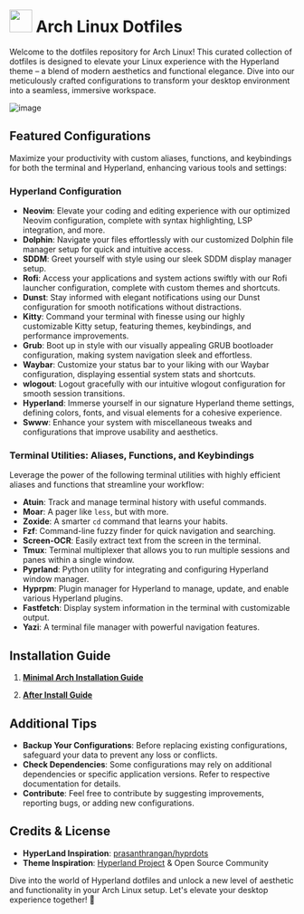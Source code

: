 <h1>
<img src="https://github.com/abhidahal/dot-arch/assets/87414003/278bac63-c453-4ff2-9087-b8dfaf8bb7f0"  height="40px"/> Arch Linux Dotfiles
</h1>

Welcome to the dotfiles repository for Arch Linux! This curated collection of dotfiles is designed to elevate your Linux experience with the Hyperland theme – a blend of modern aesthetics and functional elegance. Dive into our meticulously crafted configurations to transform your desktop environment into a seamless, immersive workspace.

![image](https://github.com/user-attachments/assets/24f8c191-8c76-45a9-83d3-3171f9bb6297)

## Featured Configurations

Maximize your productivity with custom aliases, functions, and keybindings for both the terminal and Hyperland, enhancing various tools and settings:

### Hyperland Configuration

- **Neovim**: Elevate your coding and editing experience with our optimized Neovim configuration, complete with syntax highlighting, LSP integration, and more.
- **Dolphin**: Navigate your files effortlessly with our customized Dolphin file manager setup for quick and intuitive access.
- **SDDM**: Greet yourself with style using our sleek SDDM display manager setup.
- **Rofi**: Access your applications and system actions swiftly with our Rofi launcher configuration, complete with custom themes and shortcuts.
- **Dunst**: Stay informed with elegant notifications using our Dunst configuration for smooth notifications without distractions.
- **Kitty**: Command your terminal with finesse using our highly customizable Kitty setup, featuring themes, keybindings, and performance improvements.
- **Grub**: Boot up in style with our visually appealing GRUB bootloader configuration, making system navigation sleek and effortless.
- **Waybar**: Customize your status bar to your liking with our Waybar configuration, displaying essential system stats and shortcuts.
- **wlogout**: Logout gracefully with our intuitive wlogout configuration for smooth session transitions.
- **Hyperland**: Immerse yourself in our signature Hyperland theme settings, defining colors, fonts, and visual elements for a cohesive experience.
- **Swww**: Enhance your system with miscellaneous tweaks and configurations that improve usability and aesthetics.

### Terminal Utilities: Aliases, Functions, and Keybindings

Leverage the power of the following terminal utilities with highly efficient aliases and functions that streamline your workflow:

- **Atuin**: Track and manage terminal history with useful commands.
- **Moar**: A pager like `less`, but with more.
- **Zoxide**: A smarter `cd` command that learns your habits.
- **Fzf**: Command-line fuzzy finder for quick navigation and searching.
- **Screen-OCR**: Easily extract text from the screen in the terminal.
- **Tmux**: Terminal multiplexer that allows you to run multiple sessions and panes within a single window.
- **Pyprland**: Python utility for integrating and configuring Hyperland window manager.
- **Hyprpm**: Plugin manager for Hyperland to manage, update, and enable various Hyperland plugins.
- **Fastfetch**: Display system information in the terminal with customizable output.
- **Yazi**: A terminal file manager with powerful navigation features.

## Installation Guide

1. **[Minimal Arch Installation Guide](https://github.com/abhidahal/dot-arch/blob/main/arch-install.md)**

2. **[After Install Guide](https://github.com/abhidahal/dot-arch/blob/main/after-install.md)**

## Additional Tips

- **Backup Your Configurations**: Before replacing existing configurations, safeguard your data to prevent any loss or conflicts.
- **Check Dependencies**: Some configurations may rely on additional dependencies or specific application versions. Refer to respective documentation for details.
- **Contribute**: Feel free to contribute by suggesting improvements, reporting bugs, or adding new configurations.

## Credits & License

- **HyperLand Inspiration**: [prasanthrangan/hyprdots](https://github.com/prasanthrangan/hyprdots)
- **Theme Inspiration**: [Hyperland Project](https://hyprland.org/) & Open Source Community

Dive into the world of Hyperland dotfiles and unlock a new level of aesthetic and functionality in your Arch Linux setup. Let's elevate your desktop experience together! 🚀
